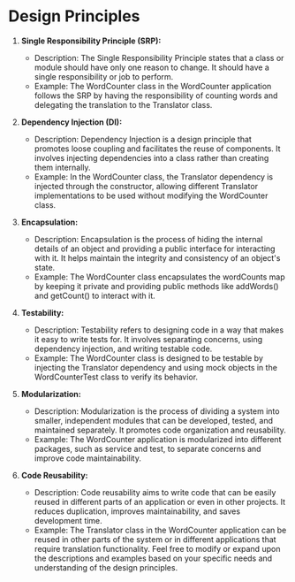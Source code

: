 # Design Principles

1. **Single Responsibility Principle (SRP):**
    - Description: The Single Responsibility Principle states that a class or module should have only one reason to change. It should have a single responsibility or job to perform.
    - Example: The WordCounter class in the WordCounter application follows the SRP by having the responsibility of counting words and delegating the translation to the Translator class.

2. **Dependency Injection (DI):**
    - Description: Dependency Injection is a design principle that promotes loose coupling and facilitates the reuse of components. It involves injecting dependencies into a class rather than creating them internally.
    - Example: In the WordCounter class, the Translator dependency is injected through the constructor, allowing different Translator implementations to be used without modifying the WordCounter class.

3. **Encapsulation:**
    - Description: Encapsulation is the process of hiding the internal details of an object and providing a public interface for interacting with it. It helps maintain the integrity and consistency of an object's state.
    - Example: The WordCounter class encapsulates the wordCounts map by keeping it private and providing public methods like addWords() and getCount() to interact with it.

4. **Testability:**
    - Description: Testability refers to designing code in a way that makes it easy to write tests for. It involves separating concerns, using dependency injection, and writing testable code.
    - Example: The WordCounter class is designed to be testable by injecting the Translator dependency and using mock objects in the WordCounterTest class to verify its behavior.

5. **Modularization:**
    - Description: Modularization is the process of dividing a system into smaller, independent modules that can be developed, tested, and maintained separately. It promotes code organization and reusability.
    - Example: The WordCounter application is modularized into different packages, such as service and test, to separate concerns and improve code maintainability.

6. **Code Reusability:**
    - Description: Code reusability aims to write code that can be easily reused in different parts of an application or even in other projects. It reduces duplication, improves maintainability, and saves development time.
    - Example: The Translator class in the WordCounter application can be reused in other parts of the system or in different applications that require translation functionality.
      Feel free to modify or expand upon the descriptions and examples based on your specific needs and understanding of the design principles.








